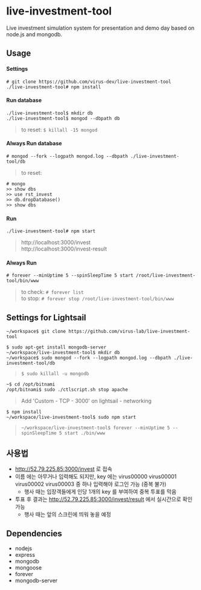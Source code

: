 # live-investment-tool
Live investment simulation system for presentation and demo day based on node.js and mongodb.

## Usage

#### Settings
```
# git clone https://github.com/virus-dev/live-investment-tool
./live-investment-tool# npm install
```

#### Run database
```
./live-investment-tool$ mkdir db
./live-investment-tool$ mongod --dbpath db
```
> to reset: ```$ killall -15 mongod```  

#### Always Run database
```
# mongod --fork --logpath mongod.log --dbpath ./live-investment-tool/db
```

> to reset:

```
# mongo
>> show dbs
>> use rst_invest
>> db.dropDatabase()
>> show dbs
```

#### Run
```
./live-investment-tool# npm start
```

> http://localhost:3000/invest  
> http://localhost:3000/invest-result  

#### Always Run
```
# forever --minUptime 5 --spinSleepTime 5 start /root/live-investment-tool/bin/www
```

> to check: ```# forever list```  
> to stop: ```# forever stop /root/live-investment-tool/bin/www```


## Settings for Lightsail

```
~/workspace$ git clone https://github.com/virus-lab/live-investment-tool
```

```
$ sudo apt-get install mongodb-server
~/workspace/live-investment-tool$ mkdir db
~/workspace$ sudo mongod --fork --logpath mongod.log --dbpath ./live-investment-tool/db
```

> `$ sudo killall -u mongodb`

```
~$ cd /opt/bitnami
/opt/bitnami$ sudo ./ctlscript.sh stop apache
```

> Add 'Custom - TCP - 3000' on lightsail - networking

```
$ npm install
~/workspace/live-investment-tool$ sudo npm start
```

> `~/workspace/live-investment-tool$ forever --minUptime 5 --spinSleepTime 5 start ./bin/www`

## 사용법

- http://52.79.225.85:3000/invest 로 접속
- 이름 에는 아무거나 입력해도 되지만, key 에는 virus00000 virus00001 virus00002 virus00003 중 하나 입력해야 로그인 가능 (중복 불가)
  - 행사 때는 입장객들에게 인당 1개의 key 를 부여하여 중복 투표를 막음
- 투표 후 결과는 http://52.79.225.85:3000/invest/result 에서 실시간으로 확인 가능
  - 행사 때는 앞의 스크린에 띄워 놓을 예정


## Dependencies
- nodejs
- express
- mongodb
- mongoose
- forever
- mongodb-server
